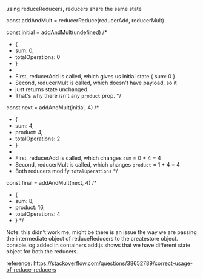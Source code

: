 
using reduceReducers, reducers share the same state

const addAndMult = reducerReduce(reducerAdd, reducerMult)

const initial = addAndMult(undefined)
/*
 * {
 *   sum: 0,
 *   totalOperations: 0
 * }
 *
 * First, reducerAdd is called, which gives us initial state { sum: 0 }
 * Second, reducerMult is called, which doesn't have payload, so it
 * just returns state unchanged.
 * That's why there isn't any `product` prop.
 */

const next = addAndMult(initial, 4)
/*
 * {
 *   sum: 4,
 *   product: 4,
 *   totalOperations: 2
 * }
 *
 * First, reducerAdd is called, which changes `sum` = 0 + 4 = 4
 * Second, reducerMult is called, which changes `product` = 1 * 4 = 4
 * Both reducers modify `totalOperations`
 */


const final = addAndMult(next, 4)
/*
 * {
 *   sum: 8,
 *   product: 16,
 *   totalOperations: 4
 * }
 */

Note: this didn't work me, might be there is an issue the way we are passing the intermediate object of reduceReducers to the createstore object.
console.log added in containers add.js shows that we have different state object for both the reducers.

reference: https://stackoverflow.com/questions/38652789/correct-usage-of-reduce-reducers
